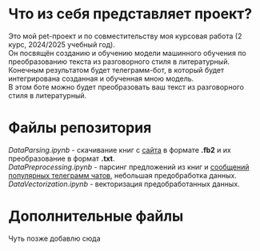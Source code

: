 # Что из себя представляет проект?
Это мой pet-проект и по совместительству моя курсовая работа (2 курс, 2024/2025 учебный год).  
Он посвящён созданию и обучению модели машинного обучения по преобразованию текста из разговорного стиля в литературный.  
Конечным результатом будет телеграмм-бот, в который будет интегрирована созданная и обученная мною модель.  
В этом боте можно будет преобразовать ваш текст из разговорного стиля в литературный.  

# Файлы репозитория
*DataParsing.ipynb* - скачивание книг с [сайта](https://litlife.club) в формате **.fb2** и их преобразование в формат **.txt**.  
*DataPreprocessing.ipynb* - парсинг предложений из книг и [сообщений популярных телеграмм чатов](https://www.kaggle.com/datasets/dolfik/russian-telegram-chats-history), небольшая предобработка данных.  
*DataVectorization.ipynb* - векторизация предобработанных данных.  

# Дополнительные файлы
Чуть позже добавлю сюда  
